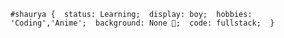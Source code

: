 `
#shaurya { 
  status: Learning; 
  display: boy; 
  hobbies: 'Coding','Anime'; 
  background: None 🔨; 
  code: fullstack; 
}
`
